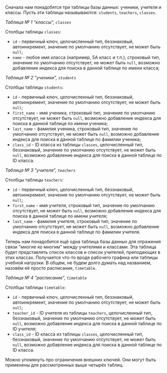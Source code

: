 Сначала нам понадобятся три таблицы базы данных:
ученики, учителя и классы.
Пусть эти таблицы назывываются:
`students`, `teachers`, `classes`.

*Таблица № 1 "классы", `classes`*

Столбцы таблицы `classes`:

- `id` - первичный ключ, целочисленный тип, беззнаковый, автоинкремент,
значение по умолчанию отсутствует, не может быть `null`;
- `name` - любое имя класса (например, 5А класс и т.п.),
строковый тип, значение по умолчанию отсутствует, не может быть `null`,
возможно добавление индекса для поиска в данной таблице по имени класса;

*Таблица № 2 "ученики", `students`*

Столбцы таблицы `students`:

- `id` - первичный ключ, целочисленный тип, беззнаковый, автоинкремент,
значение по умолчанию отсутствует, не может быть `null`;
- `first_name` - имя ученика, строковый тип, значение по умолчанию отсутствует,
не может быть `null`,
возможно добавление индекса для поиска в данной таблице по имени ученика;
- `last_name` - фамилия ученика, строковый тип, значение по умолчанию отсутствует,
не может быть `null`,
возможно добавление индекса для поиска в данной таблице по фамилии ученика;
- `class_id` - ID класса из таблицы `classes`, целочисленный тип, беззнаковый,
значение по умолчанию отсутствует, не может быть `null`,
возможно добавление индекса для поиска в данной таблице по ID класса.

*Таблица № 3 "учителя", `teachers`*

Столбцы таблицы `teachers`:

- `id` - первичный ключ, целочисленный тип, беззнаковый, автоинкремент,
значение по умолчанию отсутствует, не может быть `null`;
- `first_name` - имя учителя, строковый тип, значение по умолчанию отсутствует,
не может быть `null`,
возможно добавление индекса для поиска в данной таблице по имени учителя;
- `last_name` - фамилия учителя, строковый тип, значение по умолчанию отсутствует,
не может быть `null`,
возможно добавление индекса для поиска в данной таблице по фамилии учителя.

Теперь нам понадобится ещё одна таблица базы данных для отражения связи
"многие ко многим" между учителями и классами.
Эта таблица будет представлять список классов и список
учителей, преподающих в этих классах. Получается что-то вроде рабочего
графика или таблицы учебной нагрузки. В общем, не будем долго думать над
названием, назовём её просто расписание, `timetable`.

*Таблица № 4 "расписание", `timetable`*

Столбцы таблицы `timetable`:

- `id` - первичный ключ, целочисленный тип, беззнаковый, автоинкремент,
значение по умолчанию отсутствует, не может быть `null`;
- `teacher_id` - ID учителя из таблицы `teachers`, целочисленный тип, беззнаковый,
значение по умолчанию отсутствует, не может быть `null`,
возможно добавление индекса для поиска в данной таблице по ID учителя;
- `class_id` - ID класса из таблицы `classes`, целочисленный тип, беззнаковый,
значение по умолчанию отсутствует, не может быть `null`,
возможно добавление индекса для поиска в данной таблице по ID класса.

Можно упомянуть про ограничения внешних ключей. 
Они могут быть применены для рассмотренных выше четырёх таблиц.